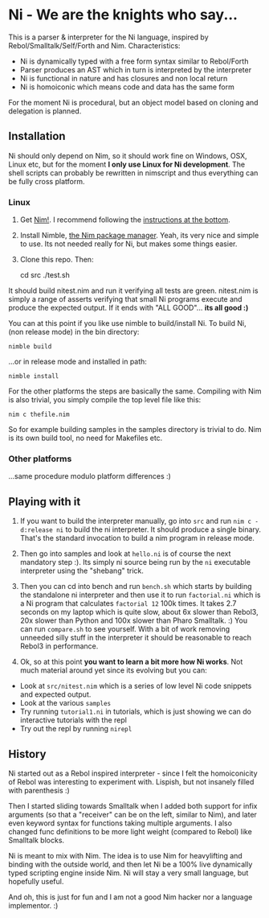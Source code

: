 # Ni - We are the knights who say...

This is a parser & interpreter for the Ni language, inspired by
Rebol/Smalltalk/Self/Forth and Nim. Characteristics:

* Ni is dynamically typed with a free form syntax similar to Rebol/Forth
* Parser produces an AST which in turn is interpreted by the interpreter
* Ni is functional in nature and has closures and non local return
* Ni is homoiconic which means code and data has the same form

For the moment Ni is procedural, but an object model based on cloning and
delegation is planned.

## Installation

Ni should only depend on Nim, so it should work fine on Windows, OSX, Linux etc, but
for the moment **I only use Linux for Ni development**. The shell scripts can probably be rewritten
in nimscript and thus everything can be fully cross platform.

### Linux

1. Get [Nim!](http://www.nim-lang.org). I recommend following the [instructions at the bottom](http://nim-lang.org/download.html).
2. Install Nimble, [the Nim package manager](https://github.com/nim-lang/nimble). Yeah, its very nice and simple to use. Its not needed really for Ni, but makes some things easier.
3. Clone this repo. Then:

	cd src
	./test.sh

It should build nitest.nim and run it verifying all tests are green. nitest.nim is simply a range of asserts verifying that small Ni
programs execute and produce the expected output. If it ends with "ALL GOOD"... **its all good :)**

You can at this point if you like use nimble to build/install Ni. To build Ni, (non release mode) in the bin directory:

	nimble build

...or in release mode and installed in path:

	nimble install

For the other platforms the steps are basically the same. Compiling with Nim is also trivial, you simply compile the top level file like this:

	nim c thefile.nim

So for example building samples in the samples directory is trivial to do. Nim is its own build tool, no need for Makefiles etc.

### Other platforms

...same procedure modulo platform differences :)


## Playing with it

1. If you want to build the interpreter manually, go into `src` and run
`nim c -d:release ni` to build the ni interpreter. It should produce a single binary.
That's the standard invocation to build a nim program in release mode.

2. Then go into samples and look at `hello.ni` is of course the next mandatory step :).
Its simply ni source being run by the `ni` executable interpreter using the "shebang" trick.

4. Then you can cd into bench and run `bench.sh` which starts by building the standalone ni interpreter
and then use it to run `factorial.ni` which is a Ni program that calculates `factorial 12`
100k times. It takes 2.7 seconds on my laptop which is quite slow, about 6x slower than
Rebol3, 20x slower than Python and 100x slower than Pharo Smalltalk. :) You can run `compare.sh`
to see yourself. With a bit of work removing unneeded silly stuff in the interpreter it should
be reasonable to reach Rebol3 in performance.

4. Ok, so at this point **you want to learn a bit more how Ni works**. Not much material around
yet since its evolving but you can:

* Look at `src/nitest.nim` which is a series of low level Ni code snippets and expected output.
* Look at the various `samples`
* Try running `tutorial1.ni` in tutorials, which is just showing we can do interactive tutorials with the repl
* Try out the repl by running `nirepl`

## History

Ni started out as a Rebol inspired interpreter - since I felt the homoiconicity
of Rebol was interesting to experiment with. Lispish, but not insanely filled
with parenthesis :)

Then I started sliding towards Smalltalk when I added both support for infix
arguments (so that a "receiver" can be on the left, similar to Nim), and later
even keyword syntax for functions taking multiple arguments. I also changed func
definitions to be more light weight (compared to Rebol) like Smalltalk blocks.

Ni is meant to mix with Nim. The idea is to use Nim for heavylifting and binding
with the outside world, and then let Ni be a 100% live dynamically typed
scripting engine inside Nim. Ni will stay a very small language, but hopefully useful.

And oh, this is just for fun and I am not a good Nim hacker nor a language
implementor. :)


